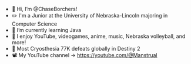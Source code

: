 - 👋 Hi, I’m @ChaseBorchers!
- ✏️ I'm a Junior at the University of Nebraska-Lincoln majoring in Computer Science
- 🌱 I’m currently learning Java
- 🩷 I enjoy YouTube, videogames, anime, music, Nebraska volleyball, and more!
- 🥇 Most Cryosthesia 77K defeats globally in Destiny 2
- 📽️ My YouTube channel -> https://youtube.com/@Manstrual

<!---
ChaseBorchers/ChaseBorchers is a ✨ special ✨ repository because its `README.md` (this file) appears on your GitHub profile.
You can click the Preview link to take a look at your changes.
--->
